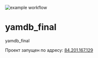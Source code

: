 ![example workflow](https://github.com/RitisBarauskas/yamdb_final/actions/workflows/yamdb_workflow.yml/badge.svg)


# yamdb_final
yamdb_final

Проект запущен по адресу: [84.201.167.129](http://84.201.167.129:8000)

